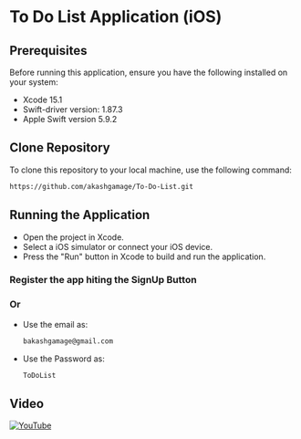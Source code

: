 # To Do List Application (iOS)

## Prerequisites

Before running this application, ensure you have the following installed on your system:

- Xcode 15.1
- Swift-driver version: 1.87.3
- Apple Swift version 5.9.2

## Clone Repository

To clone this repository to your local machine, use the following command:

```bash
https://github.com/akashgamage/To-Do-List.git
```

## Running the Application

- Open the project in Xcode.
- Select a iOS simulator or connect your iOS device.
- Press the "Run" button in Xcode to build and run the application.


### Register the app hiting the SignUp Button
### Or

- Use the email as:
  ```bash
  bakashgamage@gmail.com
  ```
- Use the Password as:
  ```bash
  ToDoList
  ```

## Video

[![YouTube](https://img.youtube.com/vi/Iq0UVZnAGCo/0.jpg)](https://www.youtube.com/watch?v=Iq0UVZnAGCo)
